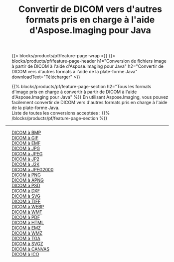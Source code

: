 ﻿---
title: Convertir de DICOM vers d'autres formats pris en charge à l'aide d'Aspose.Imaging pour Java 
weight: 3920
url: /fr/java/conversion/from/dicom 
lang: fr
langdirlevel: 2
locales: zh-hans,ja,it,ru,de,es,fr,nl,id,lt,pl,pt,vi,tr,ko,zh-hant,ar,hi,th,sv,cs,uk,he
description: En utilisant Aspose.Imaging, vous pouvez facilement convertir de DICOM vers d'autres formats à l'aide de la plate-forme Java
---

{{< blocks/products/pf/feature-page-wrap >}}
{{< blocks/products/pf/feature-page-header h1="Conversion de fichiers image à partir de DICOM à l'aide d'Aspose.Imaging pour Java" h2="Convertir de DICOM vers d'autres formats à l'aide de la plate-forme Java" downloadText="Télécharger" >}}


{{% blocks/products/pf/feature-page-section  h2="Tous les formats d'image pris en charge à convertir à partir de DICOM à l'aide d'Aspose.Imaging pour Java" %}}
En utilisant Aspose.Imaging, vous pouvez facilement convertir de DICOM vers d'autres formats pris en charge à l'aide de la plate-forme Java.
<br/>
Liste de toutes les conversions acceptées :
{{% /blocks/products/pf/feature-page-section %}}
<div class="container-fluid productfamilypage bg-gray">
    <div class="convertypes bg-gray agp-content section">
        <div class="container">
		<hr style="margin-left:-20px;"/>
		<div class="row other-converters">
		    <div class='col-md-2 other-converter remove-lp remove-rp'><a href="/imaging/fr/java/conversion/dicom-to-bmp" >DICOM à BMP</a></div><div class='col-md-2 other-converter remove-lp remove-rp'><a href="/imaging/fr/java/conversion/dicom-to-gif" >DICOM à GIF</a></div><div class='col-md-2 other-converter remove-lp remove-rp'><a href="/imaging/fr/java/conversion/dicom-to-emf" >DICOM à EMF</a></div><div class='col-md-2 other-converter remove-lp remove-rp'><a href="/imaging/fr/java/conversion/dicom-to-jpg" >DICOM à JPG</a></div><div class='col-md-2 other-converter remove-lp remove-rp'><a href="/imaging/fr/java/conversion/dicom-to-jpeg" >DICOM à JPEG</a></div><div class='col-md-2 other-converter remove-lp remove-rp'><a href="/imaging/fr/java/conversion/dicom-to-jp2" >DICOM à JP2</a></div><div class='col-md-2 other-converter remove-lp remove-rp'><a href="/imaging/fr/java/conversion/dicom-to-j2k" >DICOM à J2K</a></div><div class='col-md-2 other-converter remove-lp remove-rp'><a href="/imaging/fr/java/conversion/dicom-to-jpeg2000" >DICOM à JPEG2000</a></div><div class='col-md-2 other-converter remove-lp remove-rp'><a href="/imaging/fr/java/conversion/dicom-to-png" >DICOM à PNG</a></div><div class='col-md-2 other-converter remove-lp remove-rp'><a href="/imaging/fr/java/conversion/dicom-to-apng" >DICOM à APNG</a></div><div class='col-md-2 other-converter remove-lp remove-rp'><a href="/imaging/fr/java/conversion/dicom-to-psd" >DICOM à PSD</a></div><div class='col-md-2 other-converter remove-lp remove-rp'><a href="/imaging/fr/java/conversion/dicom-to-dxf" >DICOM à DXF</a></div><div class='col-md-2 other-converter remove-lp remove-rp'><a href="/imaging/fr/java/conversion/dicom-to-svg" >DICOM à SVG</a></div><div class='col-md-2 other-converter remove-lp remove-rp'><a href="/imaging/fr/java/conversion/dicom-to-tiff" >DICOM à TIFF</a></div><div class='col-md-2 other-converter remove-lp remove-rp'><a href="/imaging/fr/java/conversion/dicom-to-webp" >DICOM à WEBP</a></div><div class='col-md-2 other-converter remove-lp remove-rp'><a href="/imaging/fr/java/conversion/dicom-to-wmf" >DICOM à WMF</a></div><div class='col-md-2 other-converter remove-lp remove-rp'><a href="/imaging/fr/java/conversion/dicom-to-pdf" >DICOM à PDF</a></div><div class='col-md-2 other-converter remove-lp remove-rp'><a href="/imaging/fr/java/conversion/dicom-to-html" >DICOM à HTML</a></div><div class='col-md-2 other-converter remove-lp remove-rp'><a href="/imaging/fr/java/conversion/dicom-to-emz" >DICOM à EMZ</a></div><div class='col-md-2 other-converter remove-lp remove-rp'><a href="/imaging/fr/java/conversion/dicom-to-wmz" >DICOM à WMZ</a></div><div class='col-md-2 other-converter remove-lp remove-rp'><a href="/imaging/fr/java/conversion/dicom-to-tga" >DICOM à TGA</a></div><div class='col-md-2 other-converter remove-lp remove-rp'><a href="/imaging/fr/java/conversion/dicom-to-svgz" >DICOM à SVGZ</a></div><div class='col-md-2 other-converter remove-lp remove-rp'><a href="/imaging/fr/java/conversion/dicom-to-canvas" >DICOM à CANVAS</a></div><div class='col-md-2 other-converter remove-lp remove-rp'><a href="/imaging/fr/java/conversion/dicom-to-ico" >DICOM à ICO</a></div>
                </div>
        </div>
    </div>
</div>
<br/>

